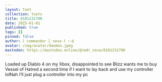 ```yaml
---
layout: toot
collection: toots
title: 0101231700
date: 2025-01-01
published: true
tags: []
pinned: false
author: ⸸ commander ░ nova ⸸ :~$
avatar: /img/avatar/daemon.jpeg
mastodon: https://mastodon.online/@cmdr_nova/0101231700
---
```


Loaded up Diablo 4 on my Xbox, disappointed to see Blizz wants me to buy Vessel of Hatred a second time if I want to lay back and use my controller lolNah I’ll just plug a controller into my pc
